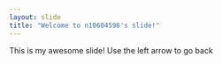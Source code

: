 ```yaml
---
layout: slide
title: "Welcome to n10604596's slide!"
---
```

This is my awesome slide!
Use the left arrow to go back

